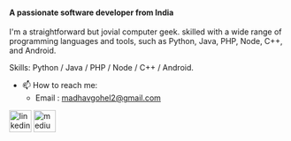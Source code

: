 #### A passionate software developer from India

I'm a straightforward but jovial computer geek. skilled with a wide range of programming languages and tools, such as Python, Java, PHP, Node, C++, and Android.

Skills: Python / Java / PHP / Node / C++ / Android.

- 📫 How to reach me:
  - Email : madhavgohel2@gmail.com 


[<img src='https://cdn3.iconfinder.com/data/icons/2018-social-media-black-and-white-logos/1000/2018_social_media_popular_app_logo_linkedin-512.png' alt='linkedin' height='40'>](https://www.linkedin.com/in/madhav-gohel/)  [<img src='https://uxwing.com/wp-content/themes/uxwing/download/brands-and-social-media/medium-round-icon.png' alt='medium' height='40'>](https://madhavgohel.medium.com/)  

<!--- ![Metrics](https://metrics.lecoq.io/Madhav-Gohel?template=classic&isocalendar=1&base=header%2C%20activity%2C%20community%2C%20repositories%2C%20metadata&base.indepth=false&base.hireable=false&base.skip=false&isocalendar=false&isocalendar.duration=full-year&config.timezone=Asia%2FCalcutta)
--->

